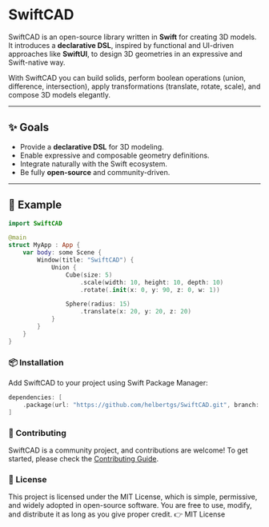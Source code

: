 # SwiftCAD

SwiftCAD is an open-source library written in **Swift** for creating 3D models.  
It introduces a **declarative DSL**, inspired by functional and UI-driven approaches like **SwiftUI**, to design 3D geometries in an expressive and Swift-native way.

With SwiftCAD you can build solids, perform boolean operations (union, difference, intersection), apply transformations (translate, rotate, scale), and compose 3D models elegantly.

---

## ✨ Goals

- Provide a **declarative DSL** for 3D modeling.  
- Enable expressive and composable geometry definitions.  
- Integrate naturally with the Swift ecosystem.  
- Be fully **open-source** and community-driven.  

---

## 🚀 Example

```swift
import SwiftCAD

@main
struct MyApp : App {
    var body: some Scene {
        Window(title: "SwiftCAD") {
            Union {
                Cube(size: 5)
                    .scale(width: 10, height: 10, depth: 10)
                    .rotate(.init(x: 0, y: 90, z: 0, w: 1))

                Sphere(radius: 15)
                    .translate(x: 20, y: 20, z: 20)
            }
        }
    }
}
```

### 📦 Installation

Add SwiftCAD to your project using Swift Package Manager:

```swift
dependencies: [
    .package(url: "https://github.com/helbertgs/SwiftCAD.git", branch: "develop")
]
```

###  🤝 Contributing

SwiftCAD is a community project, and contributions are welcome!
To get started, please check the [Contributing Guide]().

### 📄 License

This project is licensed under the MIT License, which is simple, permissive, and widely adopted in open-source software.
You are free to use, modify, and distribute it as long as you give proper credit.
👉 MIT License